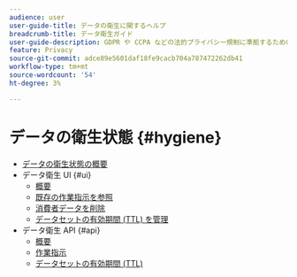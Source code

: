 ```yaml
---
audience: user
user-guide-title: データの衛生に関するヘルプ
breadcrumb-title: データ衛生ガイド
user-guide-description: GDPR や CCPA などの法的プライバシー規制に準拠するための、消費者データリクエストを管理します。
feature: Privacy
source-git-commit: adce89e5601daf18fe9cacb704a787472262db41
workflow-type: tm+mt
source-wordcount: '54'
ht-degree: 3%

---
```



# データの衛生状態 {#hygiene}

* [データの衛生状態の概要](./home.md)
* データ衛生 UI {#ui}
   * [概要](./ui/overview.md)
   * [既存の作業指示を参照](./ui/browse.md)
   * [消費者データを削除](./ui/delete-consumer.md)
   * [データセットの有効期間 (TTL) を管理](./ui/ttl.md)
* データ衛生 API {#api}
   * [概要](./api/overview.md)
   * [作業指示](./api/workorder.md)
   * [データセットの有効期間 (TTL)](./api/ttl.md)
